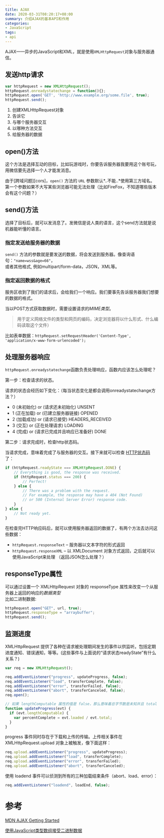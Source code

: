 ```yaml
---
title: AJAX
date: 2020-03-31T08:20:17+08:00
summary: 介绍AJAX的基本API和作用
categories:
- JavaScript
tags:
- api
---
```


AJAX——异步的JavaScript和XML，就是使用`XMLHttpRequest`对象与服务器通信。

## 发送http请求

```js
var httpRequest = new XMLHttpRequest();
httpRequest.onreadystatechange = function(){};
httpRequest.open('GET', 'http://www.example.org/some.file', true);
httpRequest.send();
```
1. 创建XMLHttpRequest对象
1. 告诉它
  1. 与哪个服务器交互
  1. 以哪种方法交互
  1. 给服务器的数据
 
## open()方法
这个方法是选择互动的目标，比如玩游戏时，你要告诉服务器我要用这个账号玩，用微信要先选择一个人才能发消息。

由于[跨域问题][cors]，`open()` 方法的 `URL` 参数默认*..不能..*使用第三方域名。  
第一个参数如果不大写某些浏览器可能无法处理（比如FireFox，不知道哪些版本会有这个问题？）  

## send()方法
选择了目标后，就可以发消息了。发微信是说人类的语言，这个send方法就是说机器能听懂的语言。

### 指定发送给服务器的数据
`send()` 方法的参数就是要发送的数据，将会发送到服务器。像查询语句：`"name=wss&age=66"`，  
或者其他格式, 例如multipart/form-data，JSON，XML等。

### 指定返回数据的格式
服务区收到了我们的请求后，会给我们一个响应。我们要事先告诉服务器我们想要的数据的格式。

当以POST方式获取数据时，需要设置请求的*MIME类型*。
> 用于定义网络文件的类型和网页的编码，决定浏览器将以什么形式、什么编码读取这个文件）   

比如表单数据：`httpRequest.setRequestHeader('Content-Type', 'application/x-www-form-urlencoded');`

## 处理服务器响应
`httpRequest.onreadystatechange`函数负责处理响应，函数内应该怎么处理呢？

第一步：检查请求的状态。

请求的状态会经历如下变化：（每当状态变化是都会调用onreadystatechange方法？）  
- 0 (未初始化) or (请求还未初始化) UNSENT
- 1 (正在加载) or (已建立服务器链接) OPENED
- 2 (加载成功) or (请求已接受) HEADERS_RECEIVED
- 3 (交互) or (正在处理请求) LOADING
- 4 (完成) or (请求已完成并且响应已准备好) DONE

第二步：请求完成时，检查http状态码。

当请求完成，意味着完成了与服务器的交互。接下来就可以检查 [HTTP状态码][http-state-code] 了：

```js
if (httpRequest.readyState === XMLHttpRequest.DONE) {
    // Everything is good, the response was received.
    if (httpRequest.status === 200) {
        // Perfect!
    } else {
        // There was a problem with the request.
        // For example, the response may have a 404 (Not Found)
        // or 500 (Internal Server Error) response code.
    }
} else {
    // Not ready yet.
}
```

在检查完HTTP响应码后，就可以使用服务器返回的数据了，有两个方法去访问这些数据：  
- `httpRequest.responseText` – 服务器以文本字符的形式返回  
- `httpRequest.responseXML` – 以 XMLDocument 对象方式返回，之后就可以使用JavaScript来处理
（返回JSON怎么处理？）

## responseType属性
可以通过设置一个 XMLHttpRequest 对象的 responseType 属性来改变一个从服务器上返回的响应的*数据类型*  
比如二进制数据:
```js
httpRequest.open("GET", url, true);
httpRequest.responseType = "arraybuffer";
httpRequest.send();
```

## 监测进度
XMLHttpRequest 提供了各种在请求被处理期间发生的事件以供监听。包括定期进度通知、错误通知，等等。(这些事件与上面说的“请求状态readyState”有什么关系？)

```js
var req = new XMLHttpRequest();

req.addEventListener("progress", updateProgress, false);
req.addEventListener("load", transferComplete, false);
req.addEventListener("error", transferFailed, false);
req.addEventListener("abort", transferCanceled, false);
req.open();

// 如果 lengthComputable 属性的值是 false，那么意味着总字节数是未知并且 total 的值为零。
function updateProgress(evt) {
  if (evt.lengthComputable) {
    var percentComplete = evt.loaded / evt.total;
  } 
}

```

progress 事件同时存在于下载和上传的传输。上传相关事件在 XMLHttpRequest.upload 对象上被触发，像下面这样：
```js
req.upload.addEventListener("progress", updateProgress);
req.upload.addEventListener("load", transferComplete);
req.upload.addEventListener("error", transferFailed);
req.upload.addEventListener("abort", transferCanceled);
```
使用 loadend 事件可以侦测到所有的三种加载结束条件（abort、load、error）：
```js
req.addEventListener("loadend", loadEnd, false);
```

# 参考

[MDN AJAX Getting Started](https://developer.mozilla.org/zh-CN/docs/Web/Guide/AJAX/Getting_Started)

[使用JavaScript类型数组接受二进制数据][BinaryData]


[BinaryData]:https://developer.mozilla.org/zh-CN/docs/Web/API/XMLHttpRequest/Sending_and_Receiving_Binary_Data
[http-state-code]:http://www.runoob.com/http/http-status-codes.html
